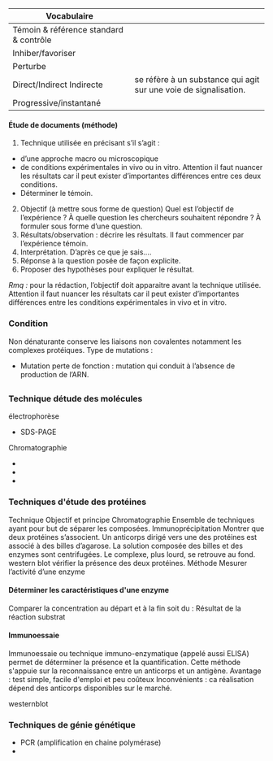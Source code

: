 | Vocabulaire | |
|---|---|
| Témoin & référence standard & contrôle	| |
| Inhiber/favoriser	| |
| Perturbe	| |
| Direct/Indirect	Indirecte | se réfère à un substance qui agit sur une voie de signalisation. |
| Progressive/instantané	| |

#### Étude de documents (méthode)

1.	Technique utilisée en précisant s’il s’agit :
 *	d’une approche macro ou microscopique
 *	de conditions expérimentales in vivo ou in vitro. Attention il faut nuancer les résultats car il peut exister d’importantes différences entre ces deux conditions.
 *	Déterminer le témoin.
2.	Objectif (à mettre sous forme de question) Quel est l’objectif de l’expérience ? À quelle question les chercheurs souhaitent répondre ? À formuler sous forme d’une question.
3.	Résultats/observation : décrire les résultats. Il faut commencer par l’expérience témoin.
4.	Interprétation. D’après ce que je sais….
5.	Réponse à la question posée de façon explicite.
6.	Proposer des hypothèses pour expliquer le résultat.

_Rmq :_  pour la rédaction, l’objectif doit apparaitre avant la technique utilisée.
Attention il faut nuancer les résultats car il peut exister d’importantes différences entre les conditions expérimentales in vivo et in vitro.

### Condition
Non dénaturante conserve les liaisons non covalentes notamment les complexes protéiques.
Type de mutations :
*	Mutation perte de fonction : mutation qui conduit à l’absence de production de l’ARN.

##


### Technique détude des molécules

électrophorèse

* SDS-PAGE

Chromatographie

*
*
*

### Techniques d'étude des protéines

Technique	Objectif et principe
Chromatographie	Ensemble de techniques ayant pour but de séparer les composées.
Immunoprécipitation	Montrer que deux protéines s’associent.
Un anticorps dirigé vers une des protéines est associé à des billes d’agarose. La solution composée des billes et des enzymes sont centrifugées. Le complexe, plus lourd, se retrouve au fond.
western blot	vérifier la présence des deux protéines.
Méthode
Mesurer l’activité d’une enzyme
 
#### Déterminer les caractéristiques d'une enzyme 

Comparer la concentration au départ et à la fin soit du :
Résultat de la réaction	substrat

#### Immunoessaie

Immunoessaie ou technique immuno-enzymatique (appelé aussi ELISA) permet de déterminer la présence et la quantification. Cette méthode s'appuie sur la reconnaissance entre un anticorps et un antigène.
Avantage : test simple, facile d'emploi et peu coûteux
Inconvénients : ca réalisation dépend des anticorps disponibles sur le marché.

westernblot

### Techniques de génie génétique

* PCR (amplification en chaine polymérase)
* 

